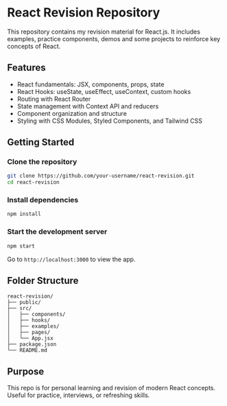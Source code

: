 # React Revision Repository

This repository contains my revision material for React.js. It includes examples, practice components, demos and some projects to reinforce key concepts of React.

## Features

- React fundamentals: JSX, components, props, state
- React Hooks: useState, useEffect, useContext, custom hooks
- Routing with React Router
- State management with Context API and reducers
- Component organization and structure
- Styling with CSS Modules, Styled Components, and Tailwind CSS

## Getting Started

### Clone the repository

```bash
git clone https://github.com/your-username/react-revision.git
cd react-revision
````

### Install dependencies

```bash
npm install
```

### Start the development server

```bash
npm start
```

Go to `http://localhost:3000` to view the app.

## Folder Structure

```
react-revision/
├── public/
├── src/
│   ├── components/
│   ├── hooks/
│   ├── examples/
│   ├── pages/
│   └── App.jsx
├── package.json
└── README.md
```

## Purpose

This repo is for personal learning and revision of modern React concepts. Useful for practice, interviews, or refreshing skills.

